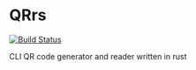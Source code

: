 # QRrs

[![Build Status](https://travis-ci.com/Lenivaya/qrrs.svg?branch=master)](https://travis-ci.com/Lenivaya/qrrs)

CLI QR code generator and reader written in rust
